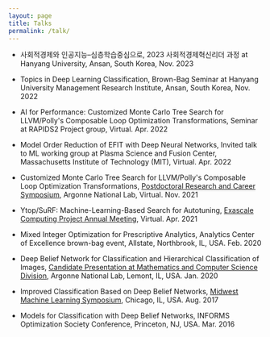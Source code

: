 ```yaml
---
layout: page
title: Talks
permalink: /talk/
---
```


- 사회적경제와 인공지능–심층학습중심으로, 2023 사회적경제혁신리더 과정 at Hanyang University, Ansan, South Korea, Nov. 2023

- Topics in Deep Learning Classification, Brown-Bag Seminar at Hanyang University Management Research Institute, Ansan, South Korea, Nov. 2022

- AI for Performance: Customized Monte Carlo Tree Search for LLVM/Polly's Composable Loop Optimization Transformations, Seminar at RAPIDS2 Project group, Virtual. Apr. 2022

- Model Order Reduction of EFIT with Deep Neural Networks, Invited talk to ML working group at Plasma Science and Fusion Center, Massachusetts Institute of Technology (MIT), Virtual. Apr. 2022

- Customized Monte Carlo Tree Search for LLVM/Polly's Composable Loop Optimization Transformations, [Postdoctoral Research and Career Symposium](https://www.anl.gov/sites/www/files/2021-11/2021_Postdoctoral_Symposium_ANL.pdf), Argonne National Lab, Virtual. Nov. 2021

- Ytop/SuRF: Machine-Learning-Based Search for Autotuning, [Exascale Computing Project Annual Meeting](https://whova.com/embedded/session/ecpan_202104/1511153/?view=), Virtual. Apr. 2021

- Mixed Integer Optimization for Prescriptive Analytics, Analytics Center of Excellence brown-bag event, Allstate, Northbrook, IL, USA. Feb. 2020 

- Deep Belief Network for Classification and Hierarchical Classification of Images, [Candidate Presentation at Mathematics and Computer Science Division](https://www.alcf.anl.gov/events/deep-belief-network-classification-and-hierarchical-classification-images), Argonne National Lab, Lemont, IL, USA. Jan. 2020

- Improved Classification Based on Deep Belief Networks, [Midwest Machine Learning Symposium](https://midwest-ml.org/2017/booklet.pdf), Chicago, IL, USA. Aug. 2017

- Models for Classification with Deep Belief Networks, INFORMS Optimization Society Conference, Princeton, NJ, USA. Mar. 2016
